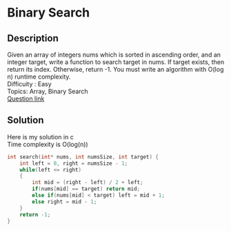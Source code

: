 # Binary Search

## Description
Given an array of integers nums which is sorted in ascending order, and an integer target, write a function to search target in nums. 
If target exists, then return its index. Otherwise, return -1.
You must write an algorithm with O(log n) runtime complexity.
<br>Difficuity : Easy
<br>Topics: Array, Binary Search
<br>[Question link](https://leetcode.com/problems/binary-search/description/)

## Solution
Here is my solution in c
<br>Time complexity is O(log(n))
```C
int search(int* nums, int numsSize, int target) {
    int left = 0, right = numsSize - 1;
    while(left <= right)
    {
        int mid = (right - left) / 2 + left;
        if(nums[mid] == target) return mid;
        else if(nums[mid] < target) left = mid + 1;
        else right = mid - 1;
    }
    return -1;
}
```
